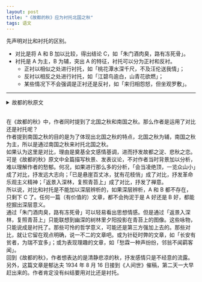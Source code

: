 ```yaml
---
layout: post
title: "《故都的秋》应为衬托北国之秋"
tags: 语文
---
```


先声明对比和衬托的区别。
- 对比是将 A 和 B 加以比较，得出结论 C，如「朱门酒肉臭，路有冻死骨」。
- 衬托是 A 为主，B 为辅，突出 A 的特征，衬托可以分为正衬和反衬。  
	- 正衬以相似之处进行衬托，如「桃花潭水深千尺，不及汪伦送我情」；
	- 反衬以相反之处进行衬托，如「江碧鸟逾白，山青花欲燃」；
	- 某些情况下不会强调是正衬还是反衬，如「来归相怨怒，但坐观罗敷」。
---
<details>
<summary>故都的秋原文</summary>

秋天，无论在什么地方的秋天，总是好的；可是啊，北国的秋，却特别地来得清，来得静，来得悲凉。我的不远千里，要从杭州赶上青岛，更要从青岛赶上北平来的理由，也不过想饱尝一尝这“秋”，这故都的秋味。  
江南，秋当然也是有的，但草木凋得慢，空气来得润，天的颜色显得淡，并且又时常多雨而少风；一个人夹在苏州上海杭州，或厦门香港广州的市民中间，混混沌沌地过去，只能感到一点点清凉，秋的味，秋的色，秋的意境与姿态，总看不饱，尝不透，赏玩不到十足。秋并不是名花，也并不是美酒，那一种半开、半醉的状态，在领略秋的过程上，是不合适的。  
不逢北国之秋，已将近十余年了。在南方每年到了秋天，总要想起陶然亭的芦花，钓鱼台的柳影，西山的虫唱，玉泉的夜月，潭柘寺的钟声。在北平即使不出门去吧，就是在皇城人海之中，租人家一椽破屋来住着，早晨起来，泡一碗浓茶，向院子一坐，你也能看得到很高很高的碧绿的天色，听得到青天下驯鸽的飞声。从槐树叶底，朝东细数着一丝一丝漏下来的日光，或在破壁腰中，静对着像喇叭似的牵牛花（朝荣）的蓝朵，自然而然地也能够感觉到十分的秋意。说到了牵牛花，我以为以蓝色或白色者为佳，紫黑色次之，淡红色最下。最好，还要在牵牛花底，教长着几根疏疏落落的尖细且长的秋草，使作陪衬。  
北国的槐树，也是一种能使人联想起秋来的点缀。像花而又不是花的那一种落蕊，早晨起来，会铺得满地。脚踏上去，声音也没有，气味也没有，只能感出一点点极微细极柔软的触觉。扫街的在树影下一阵扫后，灰土上留下来的一条条扫帚的丝纹，看起来既觉得细腻，又觉得清闲，潜意识下并且还觉得有点儿落寞，古人所说的梧桐一叶而天下知秋的遥想，大约也就在这些深沉的地方。  
秋蝉的衰弱的残声，更是北国的特产，因为北平处处全长着树，屋子又低，所以无论在什么地方，都听得见它们的啼唱。在南方是非要上郊外或山上去才听得到的。这秋蝉的嘶叫，在北方可和蟋蟀耗子一样，简直像是家家户户都养在家里的家虫。  
还有秋雨哩，北方的秋雨，也似乎比南方的下得奇，下得有味，下得更像样。  
在灰沉沉的天底下，忽而来一阵凉风，便息列索落地下起雨来了。一层雨过，云渐渐地卷向了西去，天又晴了，太阳又露出脸来了，着着很厚的青布单衣或夹袄的都市闲人，咬着烟管，在雨后的斜桥影里，上桥头树底下去一立，遇见熟人，便会用了缓慢悠闲的声调，微叹着互答着地说：  
“唉，天可真凉了——”（这了字念得很高，拖得很长。）  
“可不是吗？一层秋雨一层凉啦！”  
北方人念阵字，总老像是层字，平平仄仄起来，这念错的歧韵，倒来得正好。  
北方的果树，到秋天，也是一种奇景。第一是枣子树，屋角，墙头，茅房边上，灶房门口，它都会一株株地长大起来。像橄榄又像鸽蛋似的这枣子颗儿，在小椭圆形的细叶中间，显出淡绿微黄的颜色的时候，正是秋的全盛时期，等枣树叶落，枣子红完，西北风就要起来了，北方便是沙尘灰土的世界，只有这枣子、柿子、葡萄，成熟到八九分的七八月之交，是北国的清秋的佳日，是一年之中最好也没有的 Golden Days。  
有些批评家说，中国的文人学士，尤其是诗人，都带着很浓厚的颓废的色彩，所以中国的诗文里，赞颂秋的文字的特别的多。但外国的诗人，又何尝不然？我虽则外国诗文念的不多，也不想开出帐来，做一篇秋的诗歌散文钞，但你若去一翻英德法意等诗人的集子，或各国的诗文的 Anthology 来，总能够看到许多关于秋的歌颂和悲啼。各著名的大诗人的长篇田园诗或四季诗里，也总以关于秋的部分，写得最出色而最有味。足见有感觉的动物，有情趣的人类，对于秋，总是一样地特别能引起深沉，幽远、严厉、萧索的感触来的。不单是诗人，就是被关闭在牢狱里的囚犯，到了秋天，我想也一定能感到一种不能自已的深情，秋之于人，何尝有国别，更何尝有人种阶级的区别呢？不过在中国，文字里有一个“秋士”的成语，读本里又有着很普遍的欧阳子的《秋声》与苏东坡的《赤壁赋》等，就觉得中国的文人，与秋的关系特别深了，可是这秋的深味，尤其是中国的秋的深味，非要在北方，才感受得到底。  
南国之秋，当然也是有它的特异的地方的，比如廿四桥的明月，钱塘江的秋潮，普陀山的凉雾，荔枝湾的残荷等等，可是色彩不浓，回味不永。比起北国的秋来，正像是黄酒之与白干，稀饭之与馍馍，鲈鱼之与大蟹，黄犬之与骆驼。  
秋天，这北国的秋天，若留得住的话，我愿把寿命的三分之二折去，换得一个三分之一的零头。
</details>
</br>

在《故都的秋》中，作者同时提到了北国之秋和南国之秋。那么作者是运用了对比还是衬托呢？  
作者提到南国之秋的目的是为了体现出北国之秋的特点，北国之秋为辅，南国之秋为主，所以是通过南国之秋来衬托北国之秋。  
如果认为这里是对比，理由是奠基全文感情基调，进而抒发故都之淀、悲秋之恋。可是《故都的秋》原文中全篇描写秋景、发表议论，不对作者当时背景加以分析，难以理解作者的愁郁。何况，如果进行那么多的分析，「会当凌绝顶，一览众山小」成了对比，抒发远大志向；「已是悬崖百丈冰，犹有花枝俏」成了对比，抒发革命乐观主义精神；「返景入深林，复照青苔上」成了对比，抒发了禅意。  
所以说，对比和衬托是不能加以深层辨析的，如果深层辨析，A 和 B 都不存在，只剩下 C 了。任何一篇（有价值的）文章，都不会拘泥于是 A 好还是 B 好，都能挖掘出深层意义。  
通过「朱门酒肉臭，路有冻死骨」可以轻易看出思想情感。但是通过「返景入深林，复照青苔上」只能联想到幽深的树林里夕阳投影在青苔上的图像。这些咏物，只能说成是衬托了。那些可怜的哲学意义，可能还是第三方强加上去的。那些对比，就让它留在观点明确，说一不二的文章吧。或为针砭时弊的文章，如「长安有贫者，为瑞不宜多」；或为表现理趣的文章，如「愁霖一种声纷纷，邻翁不闻羁客闻」。  
回到《故都的秋》，作者想表达的是清静悲凉的秋，抒发感情只是不经意的流露。另外，这篇文章是郁达夫 1934 年 8 月 16 日接到《人间世》催稿，第二天一大早赶出来的。作者肯定没有纠结要用对比还是衬托。